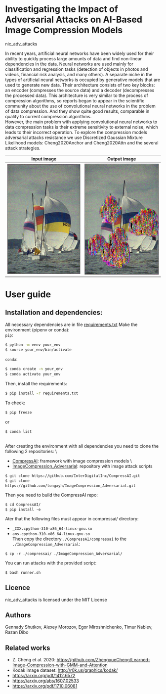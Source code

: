 # Investigating the Impact of Adversarial Attacks on AI-Based Image Compression Models
nic_adv_attacks

In recent years, artificial neural networks have been widely used for their ability to quickly process large amounts of data and find non-linear dependencies in the data. Neural networks are used mainly for classification and regression tasks (detection of objects in photos and videos, financial risk analysis, and many others).  A separate niche in the types of artificial neural networks is occupied by generative models that are used to generate new data.  Their architecture consists of two key blocks: an encoder (compresses the source data) and a decoder (decompresses the processed data). This architecture is very similar to the process of compression algorithms, so reports began to appear in the scientific community about the use of convolutional neural networks in the problem of data compression. And they show quite good results, comparable in quality to current compression algorithms. \
However, the main problem with applying convolutional neural networks to data compression tasks is their extreme sensitivity to external noise, which leads to their incorrect operation.
To explore the compression models adversarial attacks resistance we use Discretized Gaussian Mixture Likelihood models: Cheng2020Anchor and Cheng2020Attn and the several attack strategies.

**Input image**            |  **Output image**
:-------------------------:|:-------------------------:
![](https://github.com/bernkastel-bio/nic-adv-attacks/blob/45b376cdb8161397377c564c5bc9625f6be18064/kodak_full/cheng2020_anchor_6_mse_9_advin_FGSM.png)   |  ![](https://github.com/bernkastel-bio/nic-adv-attacks/blob/45b376cdb8161397377c564c5bc9625f6be18064/kodak_full/cheng2020_anchor_6_mse_9_advout_FGSM.png)

# User guide

## Installation and dependencies:

All necessary dependencies are in file [requirements.txt](https://github.com/bernkastel-bio/nic-adv-attacks/blob/main/requirements.txt)
Make the environment (pipenv or conda): \
`pip`: 
```bash
$ python -m venv your_env
$ source your_env/bin/activate
```
`conda`: 
```bash
$ conda create -n your_env
$ conda activate your_env
```
Then, install the requirements: 
```bash
$ pip install -r requirements.txt
```
To check: 
```bash
$ pip freeze
```
or 
```
$ conda list
```
\
After creating the environment with all dependencies you need to clone the following 2 repositories: \
* [CompressAI](https://github.com/InterDigitalInc/CompressAI): framework with image compression models \
* [ImageCompression_Adversarial](https://github.com/tongxyh/ImageCompression_Adversarial): repository with image attack scripts
```
$ git clone https://github.com/InterDigitalInc/CompressAI.git
$ git clone https://github.com/tongxyh/ImageCompression_Adversarial.git
```
Then you need to build the CompressAI repo: 
```
$ cd CompressAI/
$ pip install -e
```
Ater that the following files must appear in compressai/ directory:
* `_CXX.cpython-310-x86_64-linux-gnu.so`
* `ans.cpython-310-x86_64-linux-gnu.so`
\
Then copy the directory `./CompressAI/compressai` to the `./ImageCompression_Adversarial`: 
```
$ cp -r ./compressai/ ./ImageCompression_Adversarial/
```
You can run attacks with the provided script:
```
$ bash runner.sh
```

## Licence

nic_adv_attacks is licensed under the MIT License

## Authors

Gennady Shutkov, Alexey Morozov, Egor Miroshnichenko, Timur Nabiev, Razan Dibo

## Related works

* Z. Cheng et al. 2020: https://github.com/ZhengxueCheng/Learned-Image-Compression-with-GMM-and-Attention
* Kodak image dataset: http://r0k.us/graphics/kodak/
* https://arxiv.org/pdf/1412.6572
* https://arxiv.org/abs/1607.02533
* https://arxiv.org/pdf/1710.06081




